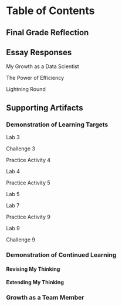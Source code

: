 # Table of Contents

## Final Grade Reflection

## Essay Responses

My Growth as a Data Scientist

The Power of Efficiency

Lightning Round

## Supporting Artifacts

### Demonstration of Learning Targets

Lab 3

Challenge 3

Practice Activity 4

Lab 4

Practice Activity 5

Lab 5

Lab 7

Practice Activity 9

Lab 9

Challenge 9

### Demonstration of Continued Learning

#### Revising My Thinking

#### Extending My Thinking

### Growth as a Team Member
